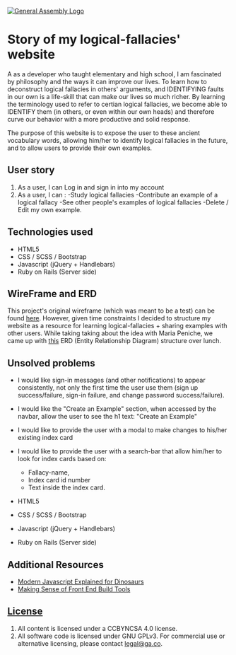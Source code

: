 [![General Assembly Logo](https://camo.githubusercontent.com/1a91b05b8f4d44b5bbfb83abac2b0996d8e26c92/687474703a2f2f692e696d6775722e636f6d2f6b6538555354712e706e67)](https://generalassemb.ly/education/web-development-immersive)

# Story of my logical-fallacies' website

A as a developer who taught elementary and high school, I am fascinated by philosophy and the ways it can improve our lives. To learn how to deconstruct logical fallacies in others' arguments, and IDENTIFYING faults in our own is a life-skill that can make our lives so much richer. By learning the terminology used to refer to certian logical fallacies, we become able to IDENTIFY them (in others, or even within our own heads) and therefore curve our behavior with a more productive and solid response.

The purpose of this website is to expose the user to these ancient vocabulary words, allowing him/her to identify logical fallacies in the future, and to allow users to provide their own examples.


## User story

1. As a user, I can Log in and sign in into my account
2. As a user, I can :
    -Study logical fallacies
    -Contribute an example of a logical fallacy
    -See other people's examples of logical fallacies
    -Delete / Edit my own example.

## Technologies used

- HTML5
- CSS / SCSS / Bootstrap
- Javascript (jQuery + Handlebars)
- Ruby on Rails (Server side)

## WireFrame and ERD

This project's original wireframe (which was meant to be a test) can be found [here](https://imgur.com/a/QSgmlz2). However, given time constraints I decided to structure my website as a resource for learning logical-fallacies + sharing examples with other users. While taking taking about the idea with Maria Peniche, we came up with [this](https://imgur.com/a/TKIguRq) ERD (Entity Relationship Diagram) structure over lunch. 

## Unsolved problems

- I would like sign-in messages (and other notifications) to appear consistently, not only the first time the user use them (sign up success/failure, sign-in failure, and change password success/failure).

- I would like the "Create an Example" section, when accessed by the navbar, allow the user to see the h1 text: "Create an Example"

- I would like to provide the user with a modal to make changes to his/her existing index card

- I would like to provide the user with a search-bar that allow him/her to look for index cards based on:
     - Fallacy-name, 
     - Index card id number 
     - Text inside the index card. 



- HTML5
- CSS / SCSS / Bootstrap
- Javascript (jQuery + Handlebars)
- Ruby on Rails (Server side)


## Additional Resources

- [Modern Javascript Explained for Dinosaurs](https://medium.com/@peterxjang/modern-javascript-explained-for-dinosaurs-f695e9747b70)
- [Making Sense of Front End Build Tools](https://medium.freecodecamp.org/making-sense-of-front-end-build-tools-3a1b3a87043b)

## [License](LICENSE)

1. All content is licensed under a CC­BY­NC­SA 4.0 license.
1. All software code is licensed under GNU GPLv3. For commercial use or
    alternative licensing, please contact legal@ga.co.
